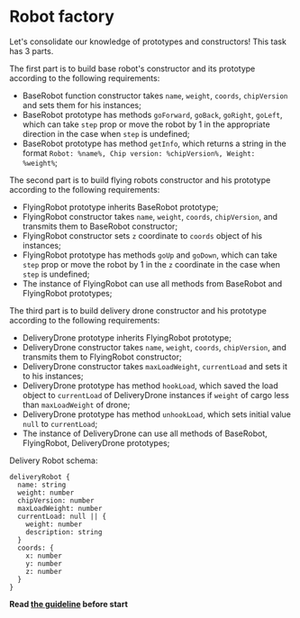 # Robot factory
Let's consolidate our knowledge of prototypes and constructors!
This task has 3 parts.

The first part is to build base robot's constructor and its prototype according to the following requirements:
- BaseRobot function constructor takes `name`, `weight`, `coords`, `chipVersion` and sets them for his instances;
- BaseRobot prototype has methods `goForward`, `goBack`, `goRight`, `goLeft`, which can take `step` prop or move the robot by 1 in the appropriate direction in the case when `step` is undefined;
- BaseRobot prototype has method `getInfo`, which returns a string in the format `Robot: %name%, Chip version: %chipVersion%, Weight: %weight%`;

The second part is to build flying robots constructor and his prototype according to the following requirements:
- FlyingRobot prototype inherits BaseRobot prototype;
- FlyingRobot constructor takes `name`, `weight`, `coords`, `chipVersion`, and transmits them to BaseRobot constructor;
- FlyingRobot constructor sets `z` coordinate to `coords` object of his instances;
- FlyingRobot prototype has methods `goUp` and `goDown`,  which can take `step` prop or move the robot by 1 in the `z` coordinate in the case when `step` is undefined;
- The instance of FlyingRobot can use all methods from BaseRobot and FlyingRobot prototypes;

The third part is to build delivery drone constructor and his prototype according to the following requirements:
- DeliveryDrone prototype inherits FlyingRobot prototype;
- DeliveryDrone constructor takes `name`, `weight`, `coords`, `chipVersion`, and transmits them to FlyingRobot constructor;
- DeliveryDrone constructor takes `maxLoadWeight`, `currentLoad` and sets it to his instances;
- DeliveryDrone prototype has method `hookLoad`, which saved the load object to `currentLoad` of DeliveryDrone instances if `weight` of cargo less than `maxLoadWeight` of drone;
- DeliveryDrone prototype has method `unhookLoad`, which sets initial value `null` to `currentLoad`;
- The instance of DeliveryDrone can use all methods of BaseRobot, FlyingRobot, DeliveryDrone prototypes;

Delivery Robot schema:
```
deliveryRobot {
  name: string
  weight: number
  chipVersion: number
  maxLoadWeight: number
  currentLoad: null || {
    weight: number
    description: string
  }
  coords: {
    x: number
    y: number
    z: number
  }
}

```

**Read [the guideline](https://github.com/mate-academy/js_task-guideline/blob/master/README.md) before start**
